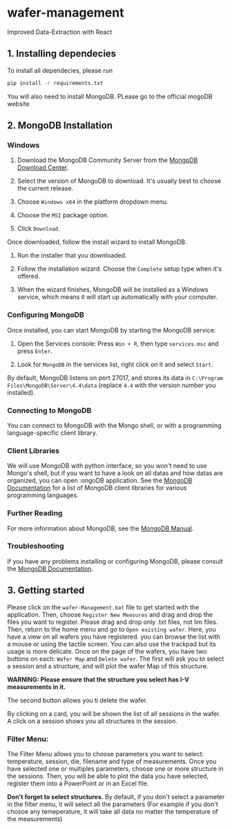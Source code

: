 # wafer-management
Improved Data-Extraction with React

## 1. Installing dependecies
To install all dependecies, please run 
```bash
pip install -r requirements.txt
```

You will also need to install MongoDB. PLease go to the official mogoDB website

## 2. MongoDB Installation
### Windows

1. Download the MongoDB Community Server from the [MongoDB Download Center](https://www.mongodb.com/try/download/community).

2. Select the version of MongoDB to download. It's usually best to choose the current release.

3. Choose `Windows x64` in the platform dropdown menu.

4. Choose the `MSI` package option.

5. Click `Download`.

Once downloaded, follow the install wizard to install MongoDB.

1. Run the installer that you downloaded.

2. Follow the installation wizard. Choose the `Complete` setup type when it's offered.

3. When the wizard finishes, MongoDB will be installed as a Windows service, which means it will start up automatically with your computer.

 

### Configuring MongoDB
Once installed, you can start MongoDB by starting the MongoDB service:

1. Open the Services console: Press `Win + R`, then type `services.msc` and press `Enter`.

2. Look for `MongoDB` in the services list, right click on it and select `Start`.

By default, MongoDB listens on port 27017, and stores its data in `C:\Program Files\MongoDB\Server\4.4\data` (replace `4.4` with the version number you installed).

 

### Connecting to MongoDB
You can connect to MongoDB with the Mongo shell, or with a programming language-specific client library.

 

### Client Libraries
We will use MongoDB with python interface, so you won't need to use Mongo's shell, but if you want to have a look on all datas and how datas are organized, you can open :ongoDB application.
See the [MongoDB Documentation](https://docs.mongodb.com/manual/applications/drivers/) for a list of MongoDB client libraries for various programming languages.

### Further Reading
For more information about MongoDB, see the [MongoDB Manual](https://docs.mongodb.com/manual/).

### Troubleshooting
If you have any problems installing or configuring MongoDB, please consult the [MongoDB Documentation](https://docs.mongodb.com/manual/installation/).


## 3. Getting started
Please click on the `wafer-Management.bat` file to get started with the application. Then, choose `Register New Measures` and drag and drop the files you want to register. Please drag and drop only .txt files, not lim files.
Then, return to the home menu and go to `Open existing wafer`.
Here, you have a view on all wafers you have registered. you can browse the list with a mouse or using the tactile screen. You can also use the trackpad but its usage is more delicate. 
Once on the page of the wafers, you have two buttons on each: `Wafer Map` and `Delete wafer`. The first will ask you to select a session and a structure, and will plot the wafer Map of this structure.

**WARNING: Please ensure that the structure you select has I-V measurements in it.**

The second button allows you ti delete the wafer.

By clicking on a card, you will be shown the list of all sessions in the wafer. A click on a session shows you all structures in the session. 
### Filter Menu:
The Filter Menu allows you to choose parameters you want to select: temperature, session, die, filename and type of measurements. Once you have selected one or multiples parameters, choose one or more structure in the sessions. Then, you will be able to plot the data you have selected, register them into a PowerPoint or in an Excel file.

**Don't forget to select structures.** By default, if you don't select a parameter in the filter menu, it will select all the parameters (For example if you don't chosoe any temeperature, it will take all data no matter the temperature of the measurements)